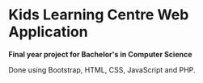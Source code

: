 # Kids Learning Centre Web Application

**Final year project for Bachelor's in Computer Science**

Done using Bootstrap, HTML, CSS, JavaScript and PHP.
